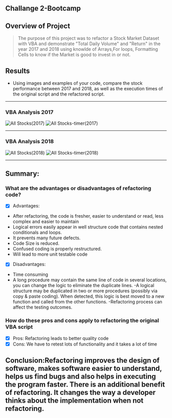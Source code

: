 ## Challange 2-Bootcamp


## Overview of Project
>The purpose of this project was to refactor a Stock Market Dataset with VBA and demonstrate "Total Daily Volume" and "Return" in the year 2017 and 2018 using 
> knowlde of Arrays,For loops, Formatting Cells to know if the Market is good to invest in or not.

## Results


 - Using images and examples of your code, compare the stock performance between 2017 and 2018, as well as the execution times of the original script and the refactored script.
 ---
 ### VBA Analysis 2017
![All Stocks(2017)](https://github.com/Tifarahani/Challange-2-Bootcamp/blob/main/Resources/All%20Stocks(2017).png)
![All Stocks-timer(2017)](https://github.com/Tifarahani/Challange-2-Bootcamp/blob/main/Resources/All%20Stocks-timer(2017).png)

---
 ### VBA Analysis 2018
![All Stocks(2018)](https://github.com/Tifarahani/Challange-2-Bootcamp/blob/main/Resources/All%20Stocks(2018).png)
![All Stocks-timer(2018)](https://github.com/Tifarahani/Challange-2-Bootcamp/blob/main/Resources/All%20Stocks-timer(2018).png)
 
 ---
##  Summary:
>
>
>
>
### What are the advantages or disadvantages of refactoring code?
- [x] Advantages:
* After refactoring, the code is fresher, easier to understand or read, less complex and easier to maintain
* Logical errors easily appear in well structure code that contains nested conditionals and loops.
* It prevents many future defects. 
* Code Size is reduced. 
* Confused coding is properly restructured.
* Will lead to more unit testable code 
- [x] Disadvantages:
- Time consuming
- A long procedure may contain the same line of code in several locations, you can change the logic to eliminate the duplicate lines.
-A logical structure may be duplicated in two or more procedures (possibly via copy & paste coding). When detected, this logic is best moved to a new function and called from the other functions.
-Refactoring process can affect the testing outcomes.

### How do these pros and cons apply to refactoring the original VBA script
- [x] Pros: Refactoring leads to better quality code
- [x] Cons: We have to retest lots of functionality and it takes a lot of time

##  Conclusion:Refactoring improves the design of software, makes software easier to understand, helps us find bugs and also helps in executing the program faster. There is an additional benefit of refactoring. It changes the way a developer thinks about the implementation when not refactoring.


